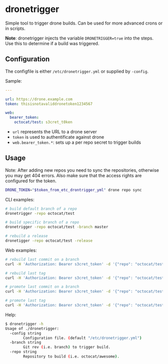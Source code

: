 # dronetrigger

Simple tool to trigger drone builds. Can be used for more advanced crons or in scripts.

**Note**: dronetrigger injects the variable `DRONETRIGGER=true` into the steps.
Use this to determine if a build was triggered.

## Configuration

The configfile is either `/etc/dronetrigger.yml` or supplied by `-config`.

Sample:

```yaml
---

url: https://drone.example.com
token: thisisnotavaliddronetoken1234567

web:
  bearer_token:
    octocat/test: s3cret_t0ken
```

* `url` represents the URL to a drone server
* `token` is used to authentificate against drone
* `web.bearer_token.*`: sets up a per repo secret to trigger builds


## Usage

Note: After adding new repos you need to sync the repositories, otherwise
you may get 404 errors. Also make sure that the access rights are configured
for the token.

```sh
DRONE_TOKEN="$token_from_etc_drontrigger_yml" drone repo sync
```

CLI examples:

```sh
# build default branch of a repo
dronetrigger -repo octocat/test

# build specific branch of a repo
dronetrigger -repo octocat/test -branch master

# rebuild a release
dronetigger -repo octocat/test -release
```

Web examples:

```sh
# rebuild last commit on a branch
curl -H 'Authorization: Bearer s3cret_token' -d '{"repo": "octocat/test", "branch": "master"}' $url

# rebuild last tag
curl -H 'Authorization: Bearer s3cret_token' -d '{"repo": "octocat/test", "release": true}' $url

# promote last commit on a branch
curl -H 'Authorization: Bearer s3cret_token' -d '{"repo": "octocat/test", "branch": "master", "target": "promote-name"}' $url

# promote last tag
curl -H 'Authorization: Bearer s3cret_token' -d '{"repo": "octocat/test", "release": true, "target": "promote-name"}' $url
```

Help:

```sh
$ dronetrigger -h
Usage of ./dronetrigger:
  -config string
    	Configuration file. (default "/etc/dronetrigger.yml")
  -branch string
    	Git rev (i.e. branch) to trigger build.
  -repo string
    	Repository to build (i.e. octocat/awesome).
```
